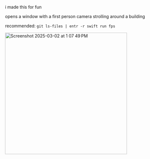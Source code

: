 i made this for fun

opens a window with a first person camera strolling around a building

recommended: `git ls-files | entr -r swift run fps`

<img width="400" alt="Screenshot 2025-03-02 at 1 07 49 PM" src="https://github.com/user-attachments/assets/c5a8c563-0df4-4bb6-b449-1c0c10586523" />
